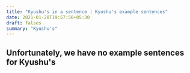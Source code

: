 ```yaml
---
title: "Kyushu's in a sentence | Kyushu's example sentences"
date: 2021-01-20T19:57:50+05:30
draft: falses
summary: "Kyushu's"
---
```

## Unfortunately, we have no example sentences for Kyushu's                 
